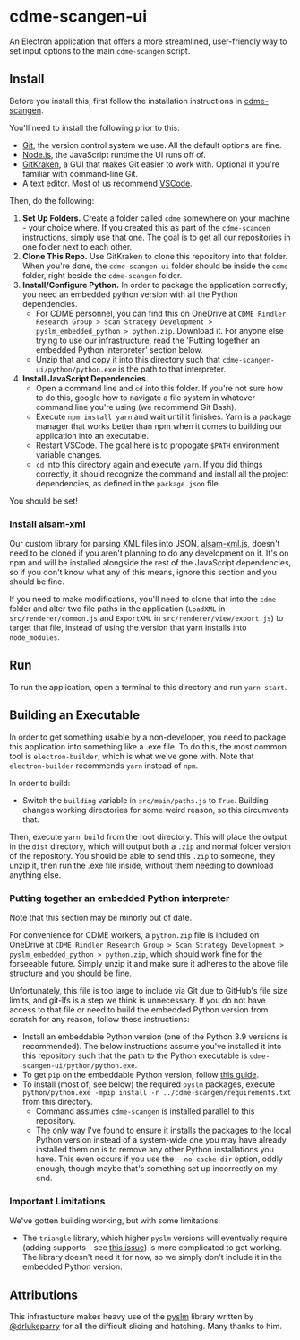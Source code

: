 # cdme-scangen-ui

An Electron application that offers a more streamlined, user-friendly way to set input options to the main `cdme-scangen` script.

## Install

Before you install this, first follow the installation instructions in [cdme-scangen](https://github.com/osu-cdme/cdme-scangen). 

You'll need to install the following prior to this: 
- [Git](https://git-scm.com/downloads), the version control system we use. All the default options are fine. 
- [Node.js](https://nodejs.org/en/download/), the JavaScript runtime the UI runs off of. 
- [GitKraken](https://www.gitkraken.com/download), a GUI that makes Git easier to work with. Optional if you're familiar with command-line Git. 
- A text editor. Most of us recommend [VSCode](https://code.visualstudio.com/download). 

Then, do the following: 
1. **Set Up Folders.** Create a folder called `cdme` somewhere on your machine - your choice where. If you created this as part of the `cdme-scangen` instructions, simply use that one. The goal is to get all our repositories in one folder next to each other. 
2. **Clone This Repo.** Use GitKraken to clone this repository into that folder. When you're done, the `cdme-scangen-ui` folder should be inside the `cdme` folder, right beside the `cdme-scangen` folder. 
3. **Install/Configure Python.** In order to package the application correctly, you need an embedded python version with all the Python dependencies. 
    - For CDME personnel, you can find this on OneDrive at `CDME Rindler Research Group > Scan Strategy Development > pyslm_embedded_python > python.zip`. Download it. For anyone else trying to use our infrastructure, read the 'Putting together an embedded Python interpreter' section below. 
    - Unzip that and copy it into this directory such that `cdme-scangen-ui/python/python.exe` is the path to that interpreter. 
4. **Install JavaScript Dependencies.**
    - Open a command line and `cd` into this folder. If you're not sure how to do this, google how to navigate a file system in whatever command line you're using (we recommend Git Bash).
    - Execute `npm install yarn` and wait until it finishes. Yarn is a package manager that works better than npm when it comes to building our application into an executable.
    - Restart VSCode. The goal here is to propogate `$PATH` environment variable changes.
    - `cd` into this directory again and execute `yarn`. If you did things correctly, it should recognize the command and install all the project dependencies, as defined in the `package.json` file. 

You should be set! 

### Install alsam-xml
Our custom library for parsing XML files into JSON, [alsam-xml.js](https://github.com/osu-cdme/alsam-xml.js), doesn't need to be cloned if you aren't planning to do any development on it. It's on npm and will be installed alongside the rest of the JavaScript dependencies, so if you don't know what any of this means, ignore this section and you should be fine. 

If you need to make modifications, you'll need to clone that into the `cdme` folder and alter two file paths in the application (`LoadXML` in `src/renderer/common.js` and `ExportXML` in `src/renderer/view/export.js`) to target that file, instead of using the version that yarn installs into `node_modules`. 

## Run 
To run the application, open a terminal to this directory and run `yarn start`. 


## Building an Executable

In order to get something usable by a non-developer, you need to package this application into something like a .exe file. To do this, the most common tool is `electron-builder`, which is what we've gone with. Note that `electron-builder` recommends `yarn` instead of `npm`. 

In order to build:
- Switch the `building` variable in `src/main/paths.js` to `True`. Building changes working directories for some weird reason, so this circumvents that. 

Then, execute `yarn build` from the root directory. This will place the output in the `dist` directory, which will output both a `.zip` and normal folder version of the repository. You should be able to send this `.zip` to someone, they unzip it, then run the .exe file inside, without them needing to download anything else.

### Putting together an embedded Python interpreter

Note that this section may be minorly out of date.

For convenience for CDME workers, a `python.zip` file is included on OneDrive at `CDME Rindler Research Group > Scan Strategy Development > pyslm_embedded_python > python.zip`, which should work fine for the forseeable future. Simply unzip it and make sure it adheres to the above file structure and you should be fine.

Unfortunately, this file is too large to include via Git due to GitHub's file size limits, and git-lfs is a step we think is unnecessary. If you do not have access to that file or need to build the embedded Python version from scratch for any reason, follow these instructions:

-   Install an embeddable Python version (one of the Python 3.9 versions is recommended). The below instructions assume you've installed it into this repository such that the path to the Python executable is `cdme-scangen-ui/python/python.exe`.
-   To get `pip` on the embeddable Python version, follow [this guide](https://www.christhoung.com/2018/07/15/embedded-python-windows/).
-   To install (most of; see below) the required `pyslm` packages, execute `python/python.exe -mpip install -r ../cdme-scangen/requirements.txt` from this directory.
    -   Command assumes `cdme-scangen` is installed parallel to this repository.
    -   The only way I've found to ensure it installs the packages to the local Python version instead of a system-wide one you may have already installed them on is to remove any other Python installations you have. This even occurs if you use the `--no-cache-dir` option, oddly enough, though maybe that's something set up incorrectly on my end.

### Important Limitations

We've gotten building working, but with some limitations:

-   The `triangle` library, which higher `pyslm` versions will eventually require (adding supports - see [this issue](https://github.com/drlukeparry/pyslm/issues/11)) is more complicated to get working. The library doesn't need it for now, so we simply don't include it in the embedded Python version.

## Attributions

This infrastucture makes heavy use of the [pyslm](https://github.com/drlukeparry/pyslm/) library written by [@drlukeparry](https://github.com/drlukeparry) for all the difficult slicing and hatching. Many thanks to him. 
